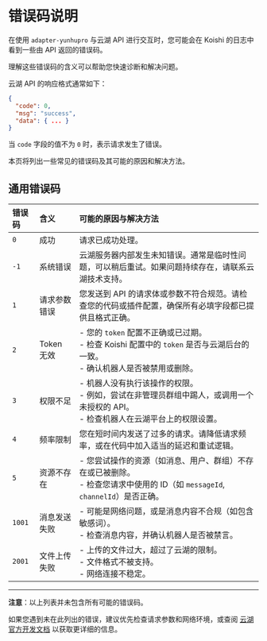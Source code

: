 # 错误码说明

在使用 `adapter-yunhupro` 与云湖 API 进行交互时，您可能会在 Koishi 的日志中看到一些由 API 返回的错误码。

理解这些错误码的含义可以帮助您快速诊断和解决问题。

云湖 API 的响应格式通常如下：

```json
{
  "code": 0,
  "msg": "success",
  "data": { ... }
}
```

当 `code` 字段的值不为 `0` 时，表示请求发生了错误。

本页将列出一些常见的错误码及其可能的原因和解决方法。

## 通用错误码

| 错误码 | 含义         | 可能的原因与解决方法                                                                                                                 |
| :----- | :----------- | :----------------------------------------------------------------------------------------------------------------------------------- |
| `0`    | 成功         | 请求已成功处理。                                                                                                                     |
| `-1`   | 系统错误     | 云湖服务器内部发生未知错误。通常是临时性问题，可以稍后重试。如果问题持续存在，请联系云湖技术支持。                                   |
| `1`    | 请求参数错误 | 您发送到 API 的请求体或参数不符合规范。请检查您的代码或插件配置，确保所有必填字段都已提供且格式正确。                                |
| `2`    | Token 无效   | - 您的 `token` 配置不正确或已过期。<br>- 检查 Koishi 配置中的 `token` 是否与云湖后台的一致。<br>- 确认机器人是否被禁用或删除。       |
| `3`    | 权限不足     | - 机器人没有执行该操作的权限。<br>- 例如，尝试在非管理员群组中踢人，或调用一个未授权的 API。<br>- 检查机器人在云湖平台上的权限设置。 |
| `4`    | 频率限制     | 您在短时间内发送了过多的请求。请降低请求频率，或在代码中加入适当的延迟和重试逻辑。                                                   |
| `5`    | 资源不存在   | - 您尝试操作的资源（如消息、用户、群组）不存在或已被删除。<br>- 检查您请求中使用的 ID（如 `messageId`, `channelId`）是否正确。       |
| `1001` | 消息发送失败 | - 可能是网络问题，或是消息内容不合规（如包含敏感词）。<br>- 检查消息内容，并确认机器人是否被禁言。                                   |
| `2001` | 文件上传失败 | - 上传的文件过大，超过了云湖的限制。<br>- 文件格式不被支持。<br>- 网络连接不稳定。                                                   |

---

**注意**：以上列表并未包含所有可能的错误码。
 
如果您遇到未在此列出的错误，建议优先检查请求参数和网络环境，或查阅 [云湖官方开发文档](./../dev/yunhu-official.md) 以获取更详细的信息。

